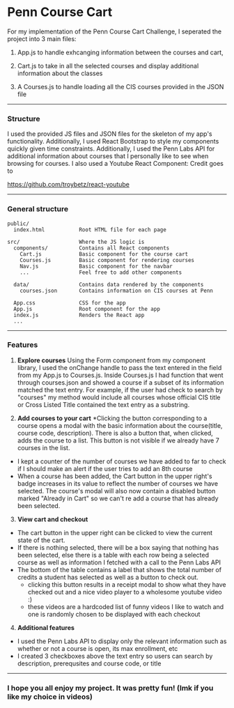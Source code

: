 # Penn Course Cart

For my implementation of the Penn Course Cart Challenge, I seperated the project into 3 main files: 

1. App.js to handle exhcanging information between the courses and cart, 

2. Cart.js to take in all the selected courses and display additional information about the classes 

3. A Courses.js to handle loading all the CIS courses provided in the JSON file 

--------------------

### Structure 

I used the provided JS files and JSON files for the skeleton of my app's functionality. Additionally, I used React Bootstrap to 
style my components quickly given time constraints. Additionally, I used the Penn Labs API for additional information about courses
that I personally like to see when browsing for courses. I also used a Youtube React Component: Credit goes to 

https://github.com/troybetz/react-youtube


--------------------

### General structure

```
public/
  index.html           Root HTML file for each page

src/                   Where the JS logic is
  components/          Contains all React components
    Cart.js            Basic component for the course cart
    Courses.js         Basic component for rendering courses
    Nav.js             Basic component for the navbar
    ...                Feel free to add other components

  data/                Contains data rendered by the components
    courses.json       Contains information on CIS courses at Penn

  App.css              CSS for the app
  App.js               Root component for the app
  index.js             Renders the React app
  ...
```

--------------------

### Features

1. __Explore courses__
  Using the Form component from my component library, I used the onChange handle to pass the text entered in the field from my App.js to Courses.js. Inside Courses.js
  I had function that went through courses.json and showed a course if a subset of its information matched the text entry. For example, if the user had check to search 
  by "courses" my method would include all courses whose official CIS title or Cross Listed Title contained the text entry as a substring. 

2. __Add courses to your cart__
  *Clicking the button corresponding to a course opens a modal with the basic information about the course(title, course code, description). There is also a button 
  that, when clicked, adds the course to a list. This button is not visible if we already have 7 courses in the list. 
  * I kept a counter of the number of courses we have added to far to check if I should make an alert if the user tries to add an 8th course
  * When a course has been added, the Cart button in the upper right's badge increases in its value to reflect the number of courses we have selected. The course's modal
  will also now contain a disabled button marked "Already in Cart" so we can't re add a course that has already been selected. 

3. __View cart and checkout__
  * The cart button in the upper right can be clicked to view the current state of the cart. 
  * If there is nothing selected, there will be a box saying that nothing has been selected, else there is a table with each row being a selected course as well 
  as information I fetched with a call to the Penn Labs API 
  * The bottom of the table contains a label that shows the total number of credits a student has selected as well as a button to check out. 
    * clicking this button results in a receipt modal to show what they have checked out and a nice video player to a wholesome youtube video :) 
    * these videos are a hardcoded list of funny videos I like to watch and one is randomly chosen to be displayed with each checkout 

4. __Additional features__

  * I used the Penn Labs API to display only the relevant information such as whether or not a course is open, its max enrollment, etc 
  * I created 3 checkboxes above the text entry so users can search by description, prerequsites and course code, or title 

--------------------

### I hope you all enjoy my project. It was pretty fun! (lmk if you like my choice in videos)
